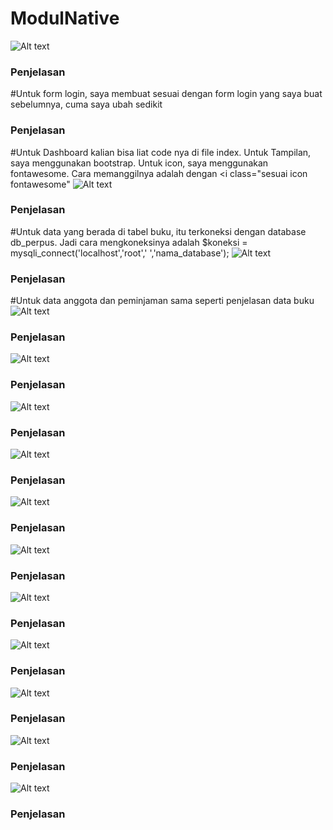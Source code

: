 # ModulNative
![Alt text](https://github.com/mikaozora/ModulNative/blob/master/Screenshot%20(54).png)
### Penjelasan
#Untuk form login, saya membuat sesuai dengan form login yang saya buat sebelumnya, cuma saya ubah sedikit
### Penjelasan
#Untuk Dashboard kalian bisa liat code nya di file index. Untuk Tampilan, saya menggunakan bootstrap. Untuk icon, saya menggunakan fontawesome. Cara memanggilnya adalah dengan <i class="sesuai icon fontawesome"</i>
![Alt text](https://github.com/mikaozora/ModulNative/blob/master/Screenshot%20(55).png)
### Penjelasan
#Untuk data yang berada di tabel buku, itu terkoneksi dengan database db_perpus. Jadi cara mengkoneksinya adalah $koneksi = mysqli_connect('localhost','root',' ','nama_database');
![Alt text](https://github.com/mikaozora/ModulNative/blob/master/Screenshot%20(88).png)
### Penjelasan
#Untuk data anggota dan peminjaman sama seperti penjelasan data buku
![Alt text](https://github.com/mikaozora/ModulNative/blob/master/Screenshot%20(89).png)
### Penjelasan
![Alt text](https://github.com/mikaozora/ModulNative/blob/master/Screenshot%20(90).png)
### Penjelasan
![Alt text](https://github.com/mikaozora/ModulNative/blob/master/Screenshot%20(91).png)
### Penjelasan
![Alt text](https://github.com/mikaozora/ModulNative/blob/master/Screenshot%20(92).png)
### Penjelasan
![Alt text](https://github.com/mikaozora/ModulNative/blob/master/Screenshot%20(93).png)
### Penjelasan
![Alt text](https://github.com/mikaozora/ModulNative/blob/master/Screenshot%20(94).png)
### Penjelasan
![Alt text](https://github.com/mikaozora/ModulNative/blob/master/Screenshot%20(97).png)
### Penjelasan
![Alt text](https://github.com/mikaozora/ModulNative/blob/master/Screenshot%20(100).png)
### Penjelasan
![Alt text](https://github.com/mikaozora/ModulNative/blob/master/Screenshot%20(101).png)
### Penjelasan
![Alt text](https://github.com/mikaozora/ModulNative/blob/master/Screenshot%20(102).png)
### Penjelasan
![Alt text](https://github.com/mikaozora/ModulNative/blob/master/Screenshot%20(103).png)
### Penjelasan
